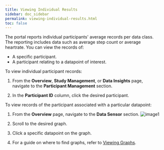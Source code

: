 ```yaml
---
title: Viewing Individual Results
sidebar: doc_sidebar
permalink: viewing-individual-results.html
toc: false
---
```


The portal reports individual participants' average records per data class. The reporting includes data such as average step count or average heartrate. You can view the records of:

- A specific participant.
- A participant relating to a datapoint of interest.

To view individual participant records:

1. From the **Overview**, **Study Management**, or **Data Insights** page, navigate to the **Participant Management** section.
   
1. In the **Participant ID** column, click the desired participant.

To view records of the participant associated with a particular datapoint:

1. From the **Overview** page, navigate to the **Data Sensor** section.
   ![image1](../../../../healthcare-research-hub-home/images/viewing-graph-1.png)
2. Scroll to the desired graph.
3. Click a  specific datapoint on the graph.



1. For a guide on where to find graphs, refer to [Viewing Graphs](./viewing-graphs.md).